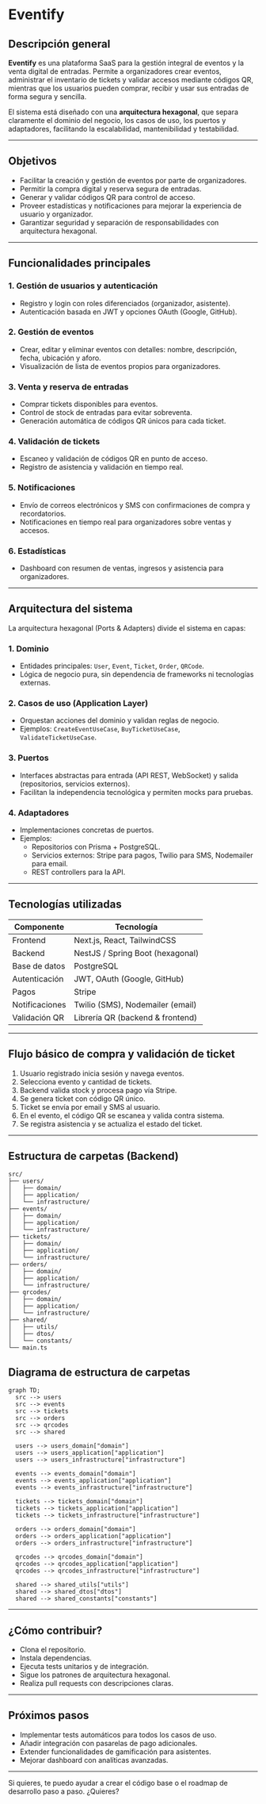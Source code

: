 # Eventify

## Descripción general

**Eventify** es una plataforma SaaS para la gestión integral de eventos y la venta digital de entradas. Permite a organizadores crear eventos, administrar el inventario de tickets y validar accesos mediante códigos QR, mientras que los usuarios pueden comprar, recibir y usar sus entradas de forma segura y sencilla.

El sistema está diseñado con una **arquitectura hexagonal**, que separa claramente el dominio del negocio, los casos de uso, los puertos y adaptadores, facilitando la escalabilidad, mantenibilidad y testabilidad.

---

## Objetivos

- Facilitar la creación y gestión de eventos por parte de organizadores.
- Permitir la compra digital y reserva segura de entradas.
- Generar y validar códigos QR para control de acceso.
- Proveer estadísticas y notificaciones para mejorar la experiencia de usuario y organizador.
- Garantizar seguridad y separación de responsabilidades con arquitectura hexagonal.

---

## Funcionalidades principales

### 1. Gestión de usuarios y autenticación

- Registro y login con roles diferenciados (organizador, asistente).
- Autenticación basada en JWT y opciones OAuth (Google, GitHub).

### 2. Gestión de eventos

- Crear, editar y eliminar eventos con detalles: nombre, descripción, fecha, ubicación y aforo.
- Visualización de lista de eventos propios para organizadores.

### 3. Venta y reserva de entradas

- Comprar tickets disponibles para eventos.
- Control de stock de entradas para evitar sobreventa.
- Generación automática de códigos QR únicos para cada ticket.

### 4. Validación de tickets

- Escaneo y validación de códigos QR en punto de acceso.
- Registro de asistencia y validación en tiempo real.

### 5. Notificaciones

- Envío de correos electrónicos y SMS con confirmaciones de compra y recordatorios.
- Notificaciones en tiempo real para organizadores sobre ventas y accesos.

### 6. Estadísticas

- Dashboard con resumen de ventas, ingresos y asistencia para organizadores.

---

## Arquitectura del sistema

La arquitectura hexagonal (Ports & Adapters) divide el sistema en capas:

### 1. Dominio

- Entidades principales: `User`, `Event`, `Ticket`, `Order`, `QRCode`.
- Lógica de negocio pura, sin dependencia de frameworks ni tecnologías externas.

### 2. Casos de uso (Application Layer)

- Orquestan acciones del dominio y validan reglas de negocio.
- Ejemplos: `CreateEventUseCase`, `BuyTicketUseCase`, `ValidateTicketUseCase`.

### 3. Puertos

- Interfaces abstractas para entrada (API REST, WebSocket) y salida (repositorios, servicios externos).
- Facilitan la independencia tecnológica y permiten mocks para pruebas.

### 4. Adaptadores

- Implementaciones concretas de puertos.
- Ejemplos:
  - Repositorios con Prisma + PostgreSQL.
  - Servicios externos: Stripe para pagos, Twilio para SMS, Nodemailer para email.
  - REST controllers para la API.

---

## Tecnologías utilizadas

| Componente     | Tecnología                       |
| -------------- | -------------------------------- |
| Frontend       | Next.js, React, TailwindCSS      |
| Backend        | NestJS / Spring Boot (hexagonal) |
| Base de datos  | PostgreSQL                       |
| Autenticación  | JWT, OAuth (Google, GitHub)      |
| Pagos          | Stripe                           |
| Notificaciones | Twilio (SMS), Nodemailer (email) |
| Validación QR  | Librería QR (backend & frontend) |

---

## Flujo básico de compra y validación de ticket

1. Usuario registrado inicia sesión y navega eventos.
2. Selecciona evento y cantidad de tickets.
3. Backend valida stock y procesa pago vía Stripe.
4. Se genera ticket con código QR único.
5. Ticket se envía por email y SMS al usuario.
6. En el evento, el código QR se escanea y valida contra sistema.
7. Se registra asistencia y se actualiza el estado del ticket.

---

## Estructura de carpetas (Backend)

```
src/
├── users/
│   ├── domain/
│   ├── application/
│   └── infrastructure/
├── events/
│   ├── domain/
│   ├── application/
│   └── infrastructure/
├── tickets/
│   ├── domain/
│   ├── application/
│   └── infrastructure/
├── orders/
│   ├── domain/
│   ├── application/
│   └── infrastructure/
├── qrcodes/
│   ├── domain/
│   ├── application/
│   └── infrastructure/
├── shared/
│   ├── utils/
│   ├── dtos/
│   └── constants/
└── main.ts
```

## Diagrama de estructura de carpetas

```mermaid
graph TD;
  src --> users
  src --> events
  src --> tickets
  src --> orders
  src --> qrcodes
  src --> shared

  users --> users_domain["domain"]
  users --> users_application["application"]
  users --> users_infrastructure["infrastructure"]

  events --> events_domain["domain"]
  events --> events_application["application"]
  events --> events_infrastructure["infrastructure"]

  tickets --> tickets_domain["domain"]
  tickets --> tickets_application["application"]
  tickets --> tickets_infrastructure["infrastructure"]

  orders --> orders_domain["domain"]
  orders --> orders_application["application"]
  orders --> orders_infrastructure["infrastructure"]

  qrcodes --> qrcodes_domain["domain"]
  qrcodes --> qrcodes_application["application"]
  qrcodes --> qrcodes_infrastructure["infrastructure"]

  shared --> shared_utils["utils"]
  shared --> shared_dtos["dtos"]
  shared --> shared_constants["constants"]
```

---

## ¿Cómo contribuir?

- Clona el repositorio.
- Instala dependencias.
- Ejecuta tests unitarios y de integración.
- Sigue los patrones de arquitectura hexagonal.
- Realiza pull requests con descripciones claras.

---

## Próximos pasos

- Implementar tests automáticos para todos los casos de uso.
- Añadir integración con pasarelas de pago adicionales.
- Extender funcionalidades de gamificación para asistentes.
- Mejorar dashboard con analíticas avanzadas.

---

Si quieres, te puedo ayudar a crear el código base o el roadmap de desarrollo paso a paso. ¿Quieres?
